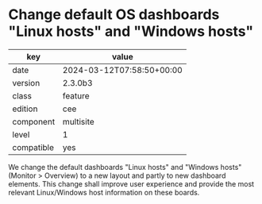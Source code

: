 [//]: # (werk v2)
# Change default OS dashboards "Linux hosts" and "Windows hosts"

key        | value
---------- | ---
date       | 2024-03-12T07:58:50+00:00
version    | 2.3.0b3
class      | feature
edition    | cee
component  | multisite
level      | 1
compatible | yes

We change the default dashboards "Linux hosts" and "Windows hosts" (Monitor > Overview) to a new layout and partly to new dashboard elements.
This change shall improve user experience and provide the most relevant Linux/Windows host information on these boards.
